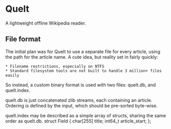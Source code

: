 Quelt
=====
A lightweight offline Wikipedia reader.

File format
-----------
The initial plan was for Quelt to use a separate file for every article, using
the path for the article name.  A cute idea, but reality set in fairly quickly:

    * Filename restrictions, especially on NTFS
    * Standard filesystem tools are not built to handle 3 million+ files easily

So instead, a custom binary format is used with two files: quelt.db, and
quelt.index.

quelt.db is just concatenated zlib streams, each containing an article.
Ordering is defined by the input, which should be pre-sorted byte-wise.

quelt.index may be described as a simple array of structs, sharing the same
order as quelt.db.
struct Field {
	char[255] title;
	int64_t article_start;
};
